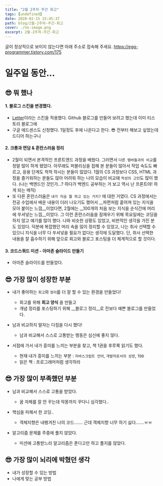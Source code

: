 ```yaml
---
title: "2월 2주차 주간 회고"
tags: [undefined]
date: 2020-02-15 15:45:37
path: blog/2월-2주차-주간-회고
cover: ./no-image.png
excerpt: 2월-2주차-주간-회고
---
```

글이 정상적으로 보이지 않는다면 아래 주소로 접속해 주세요.
https://egg-programmer.tistory.com/175
# 일주일 동안...

## 😎 뭐 했나

#### 1. 블로그 스킨을 변경했다.

*   [Letter](%5Bhttps://black7375.tistory.com/51%5D(https://black7375.tistory.com/51))이라는 스킨을 적용했다. Github 블로그를 만들어 보려고 했는데 이미 티스토리 블로그에
*   구글 에드센스도 신청했다. 1일정도 후에 나온다고 한다. 😎 전부터 해보고 싶었는데 드디어 하는구나

#### 2. 크롱과 면담 &amp; 혼란스러움 정리

*   2월이 되면서 본격적인 프론트엔드 과정을 배웠다. 그러면서 `` 다른 멤버들과의 비교 ``를 정말 많이 하게 됐었다. 아무래도 퍼블리싱을 접해 본 분들이 많아서 작업 속도도 빠르고, 응용 단계도 척척 하시는 분들이 많았다. 1월의 CS 과정보다 CSS, HTML 과정을 즐거워하는 분들도 많아 어려워 하는 나의 모습이 비교돼 `` 적성의 고민 ``도 많이 했다. (나는 백엔드인 것인가...? 하다가 백엔드 공부하는 거 보고 역시 난 프론트야! 하게 되는 매직)
*   또 다른 혼란스러움은 `` 내가 지금 뭘 하고 있는 거지? `` 에 대한 거였다. CS 과정에서는 전공 수업에서 배운 내용이 더러 나오기도 했어서 __파편처럼 흩어져 있는 지식을 모아 붙이는 느낌__이었다면, 2월에는 __100개의 처음 보는 지식을 순식간에 머리에 쑤셔넣는 느낌__이었다. 그 이런 혼란스러움을 잠재우기 위해 목요일에는 코딩을 하지 않고 얘기를 많이 했다. 나와 비슷한 상황도 있었고, 비판적인 생각을 가진 분도 있었다. 덕분에 복잡했던 머리 속을 많이 정리할 수 있었고, 나는 취사 선택할 수 있으니 지식을 너무 다 쑤셔넣을 필요가 없다는 생각에 도달했다. 단, 취사 선택한 내용을 잘 흡수하기 위해 앞으로 회고와 블로그 포스팅을 더 체계적으로 할 것이다.

#### 3. 코드스쿼드 미션 - 아마존 슬라이드 만들기

*   아마존 슬라이드를 만들었다.

## 😎 가장 많이 성장한 부분

*   내가 좋아하는 `` 회고 ``와 `` 정리 ``를 더 잘 할 수 있는 환경을 만들었다!
    
    *   회고를 위해 __회고 양식__ 을 만들고
    *   개념 정리를 포스팅하기 위해 __블로그 정리__로 전보다 예쁜 블로그를 만들었다.
    
    
    
*   남과 비교하지 말자는 다짐을 다시 했다!
    
    *   남과 비교해서 스스로 고통받는 행동은 심신에 좋지 않다.
    
    
    
*   서점에 가서 내가 흥미를 느끼는 부분을 찾고, 책 1권을 후루룩 읽기도 했다.
    
    *   현재 내가 흥미를 느끼는 부분 : `` 자바스크립트 언어 ``, `` 개발자로서의 성장 ``, `` TDD ``
    *   읽은 책 : 프로그래머처럼 생각하라
    
    
    

## 😎 가장 많이 부족했던 부분

*   남과 비교해서 스스로 고통을 받았다.
    
    *   꿈 자체를 잘 안 꾸는데 악몽까지 꾸다니 심각했다..
    
    
    
*   핵심을 피해서 한 코딩..
    
    *   객체지향은 내팽겨친 나의 코드....... 근데 객체지향 너무 하기 싫다.......ㅠㅠ
    
    
    
*   알고리즘 문제를 주중에 풀지 않았다.
    
    *   미션에 고통받느라 알고리즘은 푼다고만 하고 풀지를 않았다.
    
    
    

## 😎 가장 많이 뇌리에 박혔던 생각

*   내가 성장할 수 있는 방법
*   나에게 맞는 공부 방법